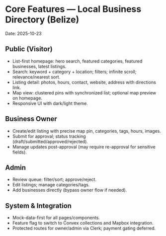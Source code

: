  # Core Features — Local Business Directory (Belize)
 
 Date: 2025-10-23
 
 ## Public (Visitor)
 - List-first homepage: hero search, featured categories, featured businesses, latest listings.
 - Search: keyword + category + location; filters; infinite scroll; relevance/nearest sort.
 - Listing detail: photos, hours, contact, website, address with directions link.
 - Map view: clustered pins with synchronized list; optional map preview on homepage.
 - Responsive UI with dark/light theme.
 
 ## Business Owner
 - Create/edit listing with precise map pin, categories, tags, hours, images.
 - Submit for approval; status tracking (draft/submitted/approved/rejected).
 - Manage updates post-approval (may require re-approval for sensitive fields).
 
 ## Admin
 - Review queue: filter/sort; approve/reject.
 - Edit listings; manage categories/tags.
 - Add businesses directly (bypass owner flow if needed).
 
 ## System & Integration
 - Mock-data-first for all pages/components.
 - Feature flag to switch to Convex collections and Mapbox integration.
 - Protected routes for owner/admin via Clerk; payment gating deferred.
 
